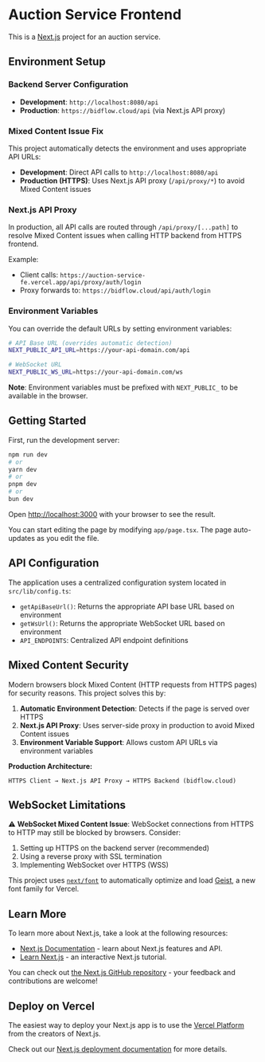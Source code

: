 # Auction Service Frontend

This is a [Next.js](https://nextjs.org) project for an auction service.

## Environment Setup

### Backend Server Configuration

- **Development**: `http://localhost:8080/api`
- **Production**: `https://bidflow.cloud/api` (via Next.js API proxy)

### Mixed Content Issue Fix

This project automatically detects the environment and uses appropriate API URLs:

- **Development**: Direct API calls to `http://localhost:8080/api`
- **Production (HTTPS)**: Uses Next.js API proxy (`/api/proxy/*`) to avoid Mixed Content issues

### Next.js API Proxy

In production, all API calls are routed through `/api/proxy/[...path]` to resolve Mixed Content issues when calling HTTP backend from HTTPS frontend.

Example:
- Client calls: `https://auction-service-fe.vercel.app/api/proxy/auth/login`
- Proxy forwards to: `https://bidflow.cloud/api/auth/login`

### Environment Variables

You can override the default URLs by setting environment variables:

```bash
# API Base URL (overrides automatic detection)
NEXT_PUBLIC_API_URL=https://your-api-domain.com/api

# WebSocket URL  
NEXT_PUBLIC_WS_URL=https://your-api-domain.com/ws
```

**Note**: Environment variables must be prefixed with `NEXT_PUBLIC_` to be available in the browser.

## Getting Started

First, run the development server:

```bash
npm run dev
# or
yarn dev
# or
pnpm dev
# or
bun dev
```

Open [http://localhost:3000](http://localhost:3000) with your browser to see the result.

You can start editing the page by modifying `app/page.tsx`. The page auto-updates as you edit the file.

## API Configuration

The application uses a centralized configuration system located in `src/lib/config.ts`:

- `getApiBaseUrl()`: Returns the appropriate API base URL based on environment
- `getWsUrl()`: Returns the appropriate WebSocket URL based on environment
- `API_ENDPOINTS`: Centralized API endpoint definitions

## Mixed Content Security

Modern browsers block Mixed Content (HTTP requests from HTTPS pages) for security reasons. This project solves this by:

1. **Automatic Environment Detection**: Detects if the page is served over HTTPS
2. **Next.js API Proxy**: Uses server-side proxy in production to avoid Mixed Content issues
3. **Environment Variable Support**: Allows custom API URLs via environment variables

**Production Architecture:**
```
HTTPS Client → Next.js API Proxy → HTTPS Backend (bidflow.cloud)
```

## WebSocket Limitations

⚠️ **WebSocket Mixed Content Issue**: WebSocket connections from HTTPS to HTTP may still be blocked by browsers. Consider:

1. Setting up HTTPS on the backend server (recommended)
2. Using a reverse proxy with SSL termination
3. Implementing WebSocket over HTTPS (WSS)

This project uses [`next/font`](https://nextjs.org/docs/app/building-your-application/optimizing/fonts) to automatically optimize and load [Geist](https://vercel.com/font), a new font family for Vercel.

## Learn More

To learn more about Next.js, take a look at the following resources:

- [Next.js Documentation](https://nextjs.org/docs) - learn about Next.js features and API.
- [Learn Next.js](https://nextjs.org/learn) - an interactive Next.js tutorial.

You can check out [the Next.js GitHub repository](https://github.com/vercel/next.js) - your feedback and contributions are welcome!

## Deploy on Vercel

The easiest way to deploy your Next.js app is to use the [Vercel Platform](https://vercel.com/new?utm_medium=default-template&filter=next.js&utm_source=create-next-app&utm_campaign=create-next-app-readme) from the creators of Next.js.

Check out our [Next.js deployment documentation](https://nextjs.org/docs/app/building-your-application/deploying) for more details.

